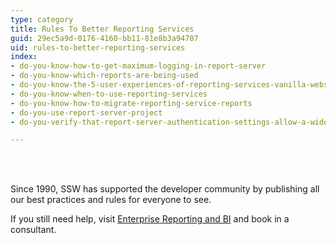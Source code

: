 ```yaml
---
type: category
title: Rules To Better Reporting Services
guid: 29ec5a9d-0176-4160-bb11-81e8b3a94707
uid: rules-to-better-reporting-services
index:
- do-you-know-how-to-get-maximum-logging-in-report-server
- do-you-know-which-reports-are-being-used
- do-you-know-the-5-user-experiences-of-reporting-services-vanilla-website-email-windows-and-sharepoint
- do-you-know-when-to-use-reporting-services
- do-you-know-how-to-migrate-reporting-service-reports
- do-you-use-report-server-project
- do-you-verify-that-report-server-authentication-settings-allow-a-wide-range-of-web-browsers

---
```

<p>​<br><br></p><p>​Since 1990, SSW has supported the developer community by publishing all our best practices and rules for everyone to see.&#160;</p><p>If you still need help, visit&#160;<a href="http&#58;//www.ssw.com.au/ssw/Consulting/EnterpriseReporting.aspx">Enterprise Reporting and BI​</a>&#160;and book in a consultant.​​​</p>


